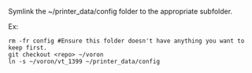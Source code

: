 Symlink the ~/printer_data/config folder to the appropriate subfolder.

Ex:
```
rm -fr config #Ensure this folder doesn't have anything you want to keep first.
git checkout <repo> ~/voron
ln -s ~/voron/vt_1399 ~/printer_data/config
```

